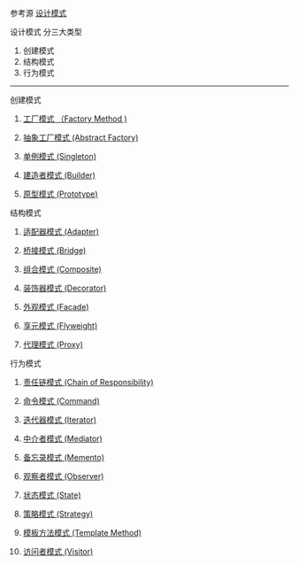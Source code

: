  参考源 [设计模式](https://refactoring.guru/design-patterns/creational-patterns)



 设计模式 分三大类型

 1. 创建模式
 2. 结构模式
 3. 行为模式

------
创建模式

 1. [工厂模式 （Factory Method )](/DesignPatterns/design-patterns-typescript/src/a_1_FactoryMethod) 

 2. [抽象工厂模式 (Abstract Factory)](/DesignPatterns/design-patterns-typescript/src/a_2_AbstractFactory) 

 3. [单例模式 (Singleton)](/DesignPatterns/design-patterns-typescript/src/a_3_Singleton) 

 4. [建造者模式 (Builder)](/DesignPatterns/design-patterns-typescript/src/a_4_Builder) 

 5. [原型模式 (Prototype)](/DesignPatterns/design-patterns-typescript/src/a_5_Prototype) 



结构模式

 1. [适配器模式 (Adapter)](/DesignPatterns/design-patterns-typescript/src/b_1_Adapter/) 

 2. [桥接模式 (Bridge)](/DesignPatterns/design-patterns-typescript/src/b_2_Bridge/) 


 3. [组合模式 (Composite)](/DesignPatterns/design-patterns-typescript/src/b_3_Composite/) 


 4. [装饰器模式 (Decorator)](/DesignPatterns/design-patterns-typescript/src/b_4_Decorator/) 

   
 5. [外观模式 (Facade)](/DesignPatterns/design-patterns-typescript/src/b_5_Facade/) 


 6. [享元模式 (Flyweight)](/DesignPatterns/design-patterns-typescript/src/b_6_Flyweight/) 


 7. [代理模式 (Proxy)](/DesignPatterns/design-patterns-typescript/src/b_7_Proxy/) 



行为模式

 1. [责任链模式 (Chain of Responsibility)](/DesignPatterns/design-patterns-typescript/src/c_1_ChainOfResponsibility/) 

 2. [命令模式 (Command)](/DesignPatterns/design-patterns-typescript/src/c_2_Command/) 

 3. [迭代器模式 (Iterator)](/DesignPatterns/design-patterns-typescript/src/c_3_Iterator/) 

 4. [中介者模式 (Mediator)](/DesignPatterns/design-patterns-typescript/src/c_4_Mediator/) 

 5. [备忘录模式 (Memento)](/DesignPatterns/design-patterns-typescript/src/c_5_Memento/) 

 6. [观察者模式 (Observer)](/DesignPatterns/design-patterns-typescript/src/c_6_Observer/) 

 7. [状态模式 (State)](/DesignPatterns/design-patterns-typescript/src/c_7_State/) 

 8.  [策略模式 (Strategy)](/DesignPatterns/design-patterns-typescript/src/c_8_Strategy/) 

 9.  [模板方法模式 (Template Method)](/DesignPatterns/design-patterns-typescript/src/c_9_TemplateMethod/) 

 10. [访问者模式 (Visitor)](/DesignPatterns/design-patterns-typescript/src/c_10_Visitor/) 